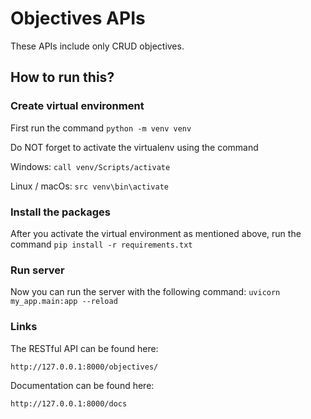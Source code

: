 # Objectives APIs

These APIs include only CRUD objectives.

## How to run this?

### Create virtual environment

First run the command `python -m venv venv`

Do NOT forget to activate the virtualenv using the command

Windows: `call venv/Scripts/activate`

Linux / macOs: `src venv\bin\activate`

### Install the packages

After you activate the virtual environment as mentioned above, run the command `pip install -r requirements.txt`

### Run server

Now you can run the server with the following command: `uvicorn my_app.main:app --reload`

### Links

The RESTful API can be found here:

```
http://127.0.0.1:8000/objectives/
```

Documentation can be found here:

```
http://127.0.0.1:8000/docs
```
